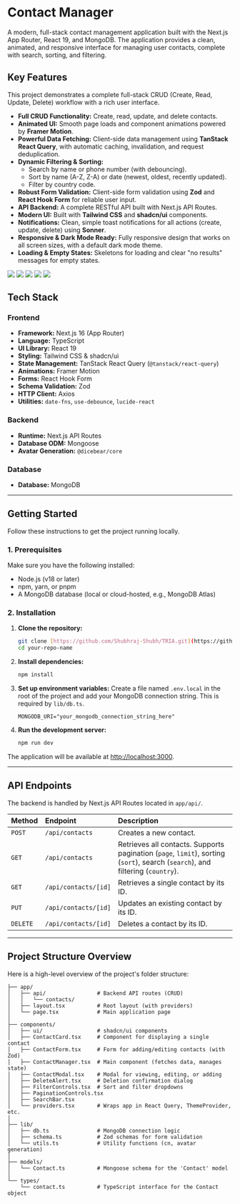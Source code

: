 # Contact Manager

A modern, full-stack contact management application built with the Next.js App Router, React 19, and MongoDB. The application provides a clean, animated, and responsive interface for managing user contacts, complete with search, sorting, and filtering.


## Key Features

This project demonstrates a complete full-stack CRUD (Create, Read, Update, Delete) workflow with a rich user interface.

* **Full CRUD Functionality:** Create, read, update, and delete contacts.
* **Animated UI:** Smooth page loads and component animations powered by **Framer Motion**.
* **Powerful Data Fetching:** Client-side data management using **TanStack React Query**, with automatic caching, invalidation, and request deduplication.
* **Dynamic Filtering & Sorting:**
    * Search by name or phone number (with debouncing).
    * Sort by name (A-Z, Z-A) or date (newest, oldest, recently updated).
    * Filter by country code.
* **Robust Form Validation:** Client-side form validation using **Zod** and **React Hook Form** for reliable user input.
* **API Backend:** A complete RESTful API built with Next.js API Routes.
* **Modern UI:** Built with **Tailwind CSS** and **shadcn/ui** components.
* **Notifications:** Clean, simple toast notifications for all actions (create, update, delete) using **Sonner**.
* **Responsive & Dark Mode Ready:** Fully responsive design that works on all screen sizes, with a default dark mode theme.
* **Loading & Empty States:** Skeletons for loading and clear "no results" messages for empty states.

<img src= " https://drive.google.com/file/d/1wqDcv0Thdtr_JkChpGj071tUeorCFRYW/view?usp=drivesdk "/>

<img src= "  https://drive.google.com/file/d/1GDatp9VHxq7MJkh9ytd4vUdZ6ZYkbl3-/view?usp=drivesdk"/>

<img src= " https://drive.google.com/file/d/139MHnhJiNmZAtD8R1xscIf1IjvQzONM6/view?usp=drivesdk "/>

<img src= "https://drive.google.com/file/d/18v3EwJMfBNQWhHQl3FslPUEtbE69_P62/view?usp=drivesdk  "/>

<img src= "https://drive.google.com/file/d/1epJjrJ8dTmGKzO8WuwxX5679QuoDQRzr/view?usp=drivesdk  "/>


## Tech Stack

### Frontend
* **Framework:** Next.js 16 (App Router)
* **Language:** TypeScript
* **UI Library:** React 19
* **Styling:** Tailwind CSS & shadcn/ui
* **State Management:** TanStack React Query (`@tanstack/react-query`)
* **Animations:** Framer Motion
* **Forms:** React Hook Form
* **Schema Validation:** Zod
* **HTTP Client:** Axios
* **Utilities:** `date-fns`, `use-debounce`, `lucide-react`

### Backend
* **Runtime:** Next.js API Routes
* **Database ODM:** Mongoose
* **Avatar Generation:** `@dicebear/core`

### Database
* **Database:** MongoDB

---

## Getting Started

Follow these instructions to get the project running locally.

### 1. Prerequisites

Make sure you have the following installed:
* Node.js (v18 or later)
* npm, yarn, or pnpm
* A MongoDB database (local or cloud-hosted, e.g., MongoDB Atlas)

### 2. Installation

1.  **Clone the repository:**
    ```bash
    git clone [https://github.com/Shubhraj-Shubh/TRIA.git](https://github.com/Shubhraj-Shubh/TRIA.git)
    cd your-repo-name
    ```

2.  **Install dependencies:**
    ```bash
    npm install
    ```

3.  **Set up environment variables:**
    Create a file named `.env.local` in the root of the project and add your MongoDB connection string. This is required by `lib/db.ts`.

    ```
    MONGODB_URI="your_mongodb_connection_string_here"
    ```

4.  **Run the development server:**
    ```bash
    npm run dev
    ```

The application will be available at [http://localhost:3000](http://localhost:3000).

---

## API Endpoints

The backend is handled by Next.js API Routes located in `app/api/`.

| Method | Endpoint | Description |
| :--- | :--- | :--- |
| `POST` | `/api/contacts` | Creates a new contact. |
| `GET` | `/api/contacts` | Retrieves all contacts. Supports pagination (`page`, `limit`), sorting (`sort`), search (`search`), and filtering (`country`). |
| `GET` | `/api/contacts/[id]` | Retrieves a single contact by its ID. |
| `PUT` | `/api/contacts/[id]` | Updates an existing contact by its ID. |
| `DELETE` | `/api/contacts/[id]` | Deletes a contact by its ID. |

---

## Project Structure Overview

Here is a high-level overview of the project's folder structure:

```
├── app/
│   ├── api/                # Backend API routes (CRUD)
│   │   └── contacts/
│   ├── layout.tsx          # Root layout (with providers)
│   └── page.tsx            # Main application page
│
├── components/
│   ├── ui/                 # shadcn/ui components
│   ├── ContactCard.tsx     # Component for displaying a single contact
│   ├── ContactForm.tsx     # Form for adding/editing contacts (with Zod)
│   ├── ContactManager.tsx  # Main component (fetches data, manages state)
│   ├── ContactModal.tsx    # Modal for viewing, editing, or adding
│   ├── DeleteAlert.tsx     # Deletion confirmation dialog
│   ├── FilterControls.tsx  # Sort and filter dropdowns
│   ├── PaginationControls.tsx
│   ├── SearchBar.tsx
│   └── providers.tsx       # Wraps app in React Query, ThemeProvider, etc.
│
├── lib/
│   ├── db.ts               # MongoDB connection logic
│   ├── schema.ts           # Zod schemas for form validation
│   └── utils.ts            # Utility functions (cn, avatar generation)
│
├── models/
│   └── Contact.ts          # Mongoose schema for the 'Contact' model
│
└── types/
    └── contact.ts          # TypeScript interface for the Contact object
```
